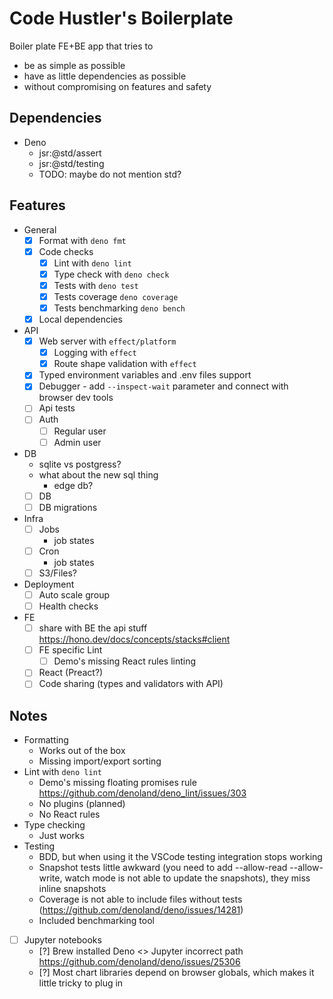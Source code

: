 # Code Hustler's Boilerplate

Boiler plate FE+BE app that tries to

- be as simple as possible
- have as little dependencies as possible
- without compromising on features and safety

## Dependencies

- Deno
  - jsr:@std/assert
  - jsr:@std/testing
  - TODO: maybe do not mention std?

## Features

- General
  - [x] Format with `deno fmt`
  - [x] Code checks
    - [x] Lint with `deno lint`
    - [x] Type check with `deno check`
    - [x] Tests with `deno test`
    - [x] Tests coverage `deno coverage`
    - [x] Tests benchmarking `deno bench`
  - [x] Local dependencies
- API
  - [x] Web server with `effect/platform`
    - [x] Logging with `effect`
    - [x] Route shape validation with `effect`
  - [x] Typed environment variables and .env files support
  - [x] Debugger - add `--inspect-wait` parameter and connect with browser dev tools
  - [ ] Api tests
  - [ ] Auth
    - [ ] Regular user
    - [ ] Admin user
- DB
  - sqlite vs postgress?
  - what about the new sql thing
    - edge db?
  - [ ] DB
  - [ ] DB migrations
- Infra
  - [ ] Jobs
    - job states
  - [ ] Cron
    - job states
  - [ ] S3/Files?
- Deployment
  - [ ] Auto scale group
  - [ ] Health checks
- FE
  - [ ] share with BE the api stuff https://hono.dev/docs/concepts/stacks#client
  - [ ] FE specific Lint
    - [ ] Demo's missing React rules linting
  - [ ] React (Preact?)
  - [ ] Code sharing (types and validators with API)

## Notes

- Formatting
  - Works out of the box
  - Missing import/export sorting
- Lint with `deno lint`
  - Demo's missing floating promises rule https://github.com/denoland/deno_lint/issues/303
  - No plugins (planned)
  - No React rules
- Type checking
  - Just works
- Testing
  - BDD, but when using it the VSCode testing integration stops working
  - Snapshot tests little awkward (you need to add --allow-read --allow-write, watch mode is not able to update the
    snapshots), they miss inline snapshots
  - Coverage is not able to include files without tests (https://github.com/denoland/deno/issues/14281)
  - Included benchmarking tool
- [ ] Jupyter notebooks
  - [?] Brew installed Deno <> Jupyter incorrect path https://github.com/denoland/deno/issues/25306
  - [?] Most chart libraries depend on browser globals, which makes it little tricky to plug in
